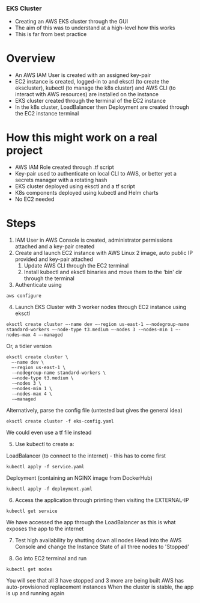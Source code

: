 ### EKS Cluster

- Creating an AWS EKS cluster through the GUI
- The aim of this was to understand at a high-level how this works
- This is far from best practice

# Overview

- An AWS IAM User is created with an assigned key-pair
- EC2 instance is created, logged-in to and eksctl (to create the ekscluster), kubectl (to manage the k8s cluster) and AWS CLI (to interact with AWS resources) are installed on the instance
- EKS cluster created through the terminal of the EC2 instance
- In the k8s cluster, LoadBalancer then Deployment are created through the EC2 instance terminal

# How this might work on a real project

- AWS IAM Role created through .tf script
- Key-pair used to authenticate on local CLI to AWS, or better yet a secrets manager with a rotating hash
- EKS cluster deployed using eksctl and a tf script
- K8s components deployed using kubectl and Helm charts
- No EC2 needed

# Steps

1. IAM User in AWS Console is created, administrator permissions attached and a key-pair created
2. Create and launch EC2 instance with AWS Linux 2 image, auto public IP provided and key-pair attached
    1. Update AWS CLI through the EC2 terminal
    2. Install kubectl and eksctl binaries and move them to the ‘bin' dir through the terminal
3. Authenticate using

```
aws configure
```

4. Launch EKS Cluster with 3 worker nodes through EC2 instance using eksctl
```
eksctl create cluster —-name dev —-region us-east-1 —-nodegroup-name standard-workers —-node-type t3.medium —-nodes 3 -—nodes-min 1 —-nodes-max 4 —-managed
```

Or, a tidier version
```
eksctl create cluster \
  —-name dev \ 
  —-region us-east-1 \ 
  -—nodegroup-name standard-workers \
  -—node-type t3.medium \
  -—nodes 3 \
  -—nodes-min 1 \
  -—nodes-max 4 \ 
  -—managed
```

Alternatively, parse the config file (untested but gives the general idea)
```
eksctl create cluster -f eks-config.yaml
```

We could even use a tf file instead

5. Use kubectl to create a:

LoadBalancer (to connect to the internet) - this has to come first
```
kubectl apply -f service.yaml
```
 
Deployment (containing an NGINX image from DockerHub)
```
kubectl apply -f deployment.yaml
```

6. Access the application through printing then visiting the EXTERNAL-IP
```
kubectl get service
```
We have accessed the app through the LoadBalancer as this is what exposes the app to the internet

7. Test high availability by shutting down all nodes
Head into the AWS Console and change the Instance State of all three nodes to 'Stopped'

8. Go into EC2 terminal and run
```
kubectl get nodes
```
You will see that all 3 have stopped and 3 more are being built
AWS has auto-provisioned replacement instances
When the cluster is stable, the app is up and running again    
